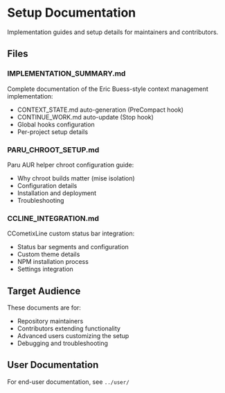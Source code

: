 # Setup Documentation

Implementation guides and setup details for maintainers and contributors.

## Files

### IMPLEMENTATION_SUMMARY.md
Complete documentation of the Eric Buess-style context management implementation:
- CONTEXT_STATE.md auto-generation (PreCompact hook)
- CONTINUE_WORK.md auto-update (Stop hook)
- Global hooks configuration
- Per-project setup details

### PARU_CHROOT_SETUP.md
Paru AUR helper chroot configuration guide:
- Why chroot builds matter (mise isolation)
- Configuration details
- Installation and deployment
- Troubleshooting

### CCLINE_INTEGRATION.md
CCometixLine custom status bar integration:
- Status bar segments and configuration
- Custom theme details
- NPM installation process
- Settings integration

## Target Audience

These documents are for:
- Repository maintainers
- Contributors extending functionality
- Advanced users customizing the setup
- Debugging and troubleshooting

## User Documentation

For end-user documentation, see `../user/`
